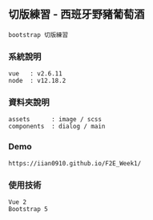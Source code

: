 ## 切版練習 - 西班牙野豬葡萄酒
```
bootstrap 切版練習
```

### 系統說明
```
vue   : v2.6.11
node  : v12.18.2
```

### 資料夾說明
```
assets      : image / scss
components  : dialog / main
```

### Demo
```
https://iian0910.github.io/F2E_Week1/
```

### 使用技術
```
Vue 2
Bootstrap 5
```